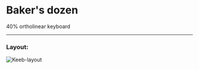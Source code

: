# Baker's dozen
40% ortholinear keyboard

---
### Layout:

![Keeb-layout](https://user-images.githubusercontent.com/46719548/77225841-26db9000-6b84-11ea-8e69-1b6de6645dc4.png)
